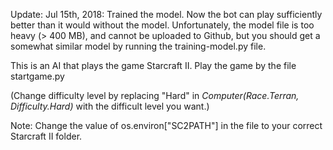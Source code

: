 Update: Jul 15th, 2018: Trained the model. Now the bot can play sufficiently better than it would without the model. Unfortunately, the model file is too heavy (> 400 MB), and cannot be uploaded to Github, but you should get a somewhat similar model by running the training-model.py file.

This is an AI that plays the game Starcraft II. Play the game by the file startgame.py

(Change difficulty level by replacing "Hard" in <i>Computer(Race.Terran, Difficulty.Hard)</i> with the difficult level you want.)

Note: Change the value of os.environ["SC2PATH"] in the file to your correct Starcraft II folder.
